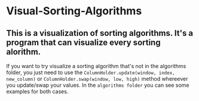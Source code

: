 # Visual-Sorting-Algorithms
This is a visualization of sorting algorithms. It's a program that can visualize every sorting alorithm.
------------------------------------------------------------
If you want to try visualize a sorting algorithm that's not in the algorithms folder, you just need to use the ``ColumnHolder.update(window, index, new_column)`` or ``ColumnHolder.swap(window, low, high)`` method whereever you update/swap your values.
In the ``algorithms folder`` you can see some examples for both cases.

